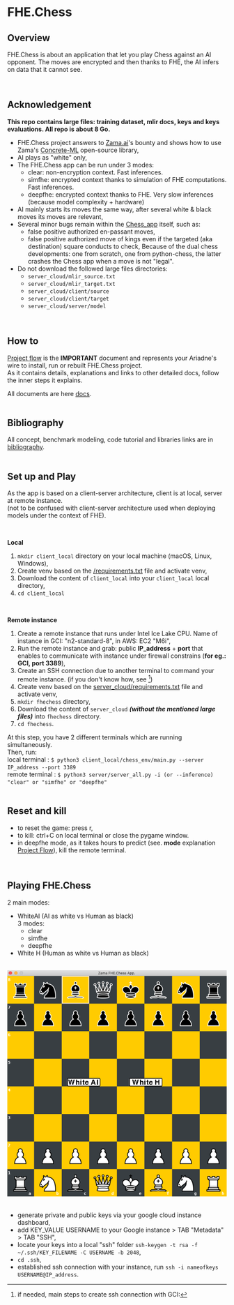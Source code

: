 
# FHE.Chess

## Overview
FHE.Chess is about an application that let you play Chess against an AI opponent. The moves are encrypted and then thanks to FHE, the AI infers on data that it cannot see.

<br>

## Acknowledgement
**This repo contains large files: training dataset, mlir docs, keys and keys evaluations. All repo is about 8 Go.**
-   FHE.Chess project answers to [Zama.ai](https://www.zama.ai)'s bounty and shows how to use Zama's [Concrete-ML](https://docs.zama.ai/concrete-ml/) open-source library,
-   AI plays as "white" only,
-   The FHE.Chess app can be run under 3 modes:
    - clear: non-encryption context. Fast inferences.
    - simfhe: encrypted context thanks to simulation of FHE computations. Fast inferences.
    - deepfhe: encrypted context thanks to FHE. Very slow inferences (because model complexity + hardware)
-   AI mainly starts its moves the same way, after several white & black moves its moves are relevant,
-   Several minor bugs remain within the [Chess_app](docs/Chess_app/Chess_app.md) itself, such as:
    -   false positive authorized en-passant moves,
    -   false positive authorized move of kings even if the targeted (aka destination) square conducts to check,
    Because of the dual chess developments: one from scratch, one from python-chess, the latter crashes the Chess app when a move is not "legal".
-   Do not download the followed large files directories:
    -   ```server_cloud/mlir_source.txt```
    -   ```server_cloud/mlir_target.txt```
    -   ```server_cloud/client/source```
    -   ```server_cloud/client/target```
    -   ```server_cloud/server/model```

<br>

## How to
[Project flow](docs/Project_Flow.md) is the **IMPORTANT** document and represents your Ariadne's wire to install, run or rebuilt FHE.Chess project.<br>
As it contains details, explanations and links to other detailed docs, follow the inner steps it explains.
<br>

All documents are here [docs](docs).<br>
<br>

## Bibliography
All concept, benchmark modeling, code tutorial and libraries links are in [bibliography](docs/bibliography.md).<br>
<br>

## Set up and Play
As the app is based on a client-server architecture, client is at local, server at remote instance.<br>
(not to be confused with client-server architecture used when deploying models under the context of FHE).

<br>

**Local**
<br>
1.   ```mkdir client_local``` directory on your local machine (macOS, Linux, Windows),
2.   Create venv based on the [/requirements.txt](requirements.txt) file and activate venv,
3.   Download the content of ```client_local``` into your ```client_local``` local directory,
4.   ```cd client_local```
<br>

**Remote instance**
1.   Create a remote instance that runs under Intel Ice Lake CPU. Name of instance in GCI: "n2-standard-8", in AWS: EC2 "M6i",
2.   Run the remote instance and grab: public **IP_address** + **port** that enables to communicate with instance under firewall constrains (**for eg.: GCI, port 3389**),
3.   Create an SSH connection due to another terminal to command your remote instance. (if you don't know how, see [^1])<br>
4.   Create venv based on the [server_cloud/requirements.txt](server_cloud/requirements.txt) file and activate venv,
5.   ```mkdir fhechess``` directory,
6.   Download the content of ```server_cloud``` **_(without the mentioned large files)_** into ```fhechess``` directory.
7.   ```cd fhechess```.

At this step, you have 2 different terminals which are running simultaneously.<br>
Then, run:
<br>
local terminal : ```$ python3 client_local/chess_env/main.py --server IP_address --port 3389```
<br>
remote terminal : ```$ python3 server/server_all.py -i (or --inference) "clear" or "simfhe" or "deepfhe"```
<br>
<br>
## Reset and kill
- to reset the game: press r,
- to kill: ctrl+C on local terminal or close the pygame window.
- in deepfhe mode, as it takes hours to predict (see. **mode** explanation [Project Flow](docs/Project_Flow.md)), kill the remote terminal.

<br>

## Playing FHE.Chess

2 main modes:

-   WhiteAI (AI as white vs Human as black)<br>
    3 modes:
    - clear
    - simfhe
    - deepfhe
-   White H (Human as white vs Human as black)
<br>
<div align="center"><img src="./images/screen_zama_vrona_chess.png" style="width:'50%'"/></div>

<br>

[^1]: if needed, main steps to create ssh connection with GCI:
-  generate private and public keys via your google cloud instance dashboard,
-  add KEY_VALUE USERNAME to your Google instance > TAB "Metadata" > TAB "SSH",
-  locate your keys into a local "ssh" folder  ```ssh-keygen -t rsa -f ~/.ssh/KEY_FILENAME -C USERNAME -b 2048```,
-  ```cd .ssh```,
-  established ssh connection with your instance, run ```ssh -i nameofkeys USERNAME@IP_address```.
